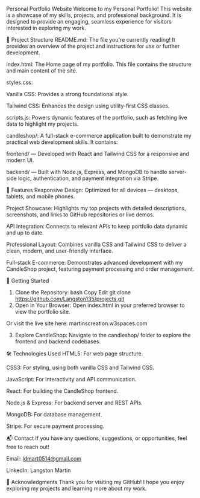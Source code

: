 Personal Portfolio Website
Welcome to my Personal Portfolio!
This website is a showcase of my skills, projects, and professional background. It is designed to provide an engaging, seamless experience for visitors interested in exploring my work.

📂 Project Structure
README.md: The file you're currently reading! It provides an overview of the project and instructions for use or further development.

index.html: The Home page of my portfolio. This file contains the structure and main content of the site.

styles.css:

Vanilla CSS: Provides a strong foundational style.

Tailwind CSS: Enhances the design using utility-first CSS classes.

scripts.js: Powers dynamic features of the portfolio, such as fetching live data to highlight my projects.

candleshop/:
A full-stack e-commerce application built to demonstrate my practical web development skills. It contains:

frontend/ — Developed with React and Tailwind CSS for a responsive and modern UI.

backend/ — Built with Node.js, Express, and MongoDB to handle server-side logic, authentication, and payment integration via Stripe.

🌟 Features
Responsive Design: Optimized for all devices — desktops, tablets, and mobile phones.

Project Showcase: Highlights my top projects with detailed descriptions, screenshots, and links to GitHub repositories or live demos.

API Integration: Connects to relevant APIs to keep portfolio data dynamic and up to date.

Professional Layout: Combines vanilla CSS and Tailwind CSS to deliver a clean, modern, and user-friendly interface.

Full-stack E-commerce: Demonstrates advanced development with my CandleShop project, featuring payment processing and order management.

🚀 Getting Started
1. Clone the Repository:
bash
Copy
Edit
git clone https://github.com/Langston135/projects.git
2. Open in Your Browser:
Open index.html in your preferred browser to view the portfolio site.

Or visit the live site here: martinscreation.w3spaces.com

3. Explore CandleShop:
Navigate to the candleshop/ folder to explore the frontend and backend codebases.

🛠️ Technologies Used
HTML5: For web page structure.

CSS3: For styling, using both vanilla CSS and Tailwind CSS.

JavaScript: For interactivity and API communication.

React: For building the CandleShop frontend.

Node.js & Express: For backend server and REST APIs.

MongoDB: For database management.

Stripe: For secure payment processing.

📬 Contact
If you have any questions, suggestions, or opportunities, feel free to reach out!

Email: ldmart0514@gmail.com

LinkedIn: Langston Martin

🌟 Acknowledgments
Thank you for visiting my GitHub!
I hope you enjoy exploring my projects and learning more about my work.
